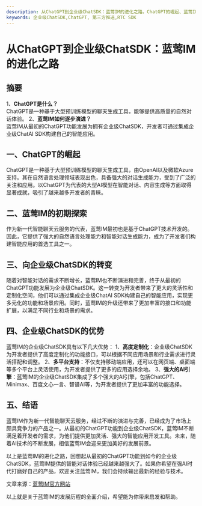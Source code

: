 ```yaml
---
description: 从ChatGPT到企业级ChatSDK：蓝莺IM的进化之路。ChatGPT的崛起、蓝莺IM的初期探索和企业级ChatSDK的转变。企业级ChatSDK的优势和结语。
keywords: 企业级ChatSDK,ChatGPT, 第三方推送,RTC SDK
---
```

# 从ChatGPT到企业级ChatSDK：蓝莺IM的进化之路

## 摘要
1、**ChatGPT是什么？**  
ChatGPT是一种基于大型预训练模型的聊天生成工具，能够提供高质量的自然对话体验。
2、**蓝莺IM如何逐步演进？**  
蓝莺IM从最初的ChatGPT功能发展为拥有企业级ChatSDK，开发者可通过集成企业级ChatAI SDK构建自己的智能应用。

## 一、ChatGPT的崛起
ChatGPT是一种基于大型预训练模型的聊天生成工具，由OpenAI以及微软Azure支持。其在自然语言处理领域表现出色，具备强大的对话生成能力，受到了广泛的关注和应用。以ChatGPT为代表的大型AI模型在智能对话、内容生成等方面取得显著成就，吸引了越来越多开发者的青睐。

## 二、蓝莺IM的初期探索
作为新一代智能聊天云服务的代表，蓝莺IM最初也是基于ChatGPT技术开发的。因此，它提供了强大的自然语言处理能力和智能对话生成能力，成为了开发者们构建智能应用的首选工具之一。

## 三、向企业级ChatSDK的转变
随着对智能对话的需求不断增长，蓝莺IM也不断演进和完善，终于从最初的ChatGPT功能发展为企业级ChatSDK。这一转变为开发者带来了更大的灵活性和定制化空间，他们可以通过集成企业级ChatAI SDK构建自己的智能应用，实现更多元化的功能和场景应用。同时，蓝莺IM的升级还带来了更加丰富的接口和功能扩展，以满足不同行业和场景的需求。

## 四、企业级ChatSDK的优势
蓝莺IM的企业级ChatSDK具有以下几大优势：
1、**高度定制化**：企业级ChatSDK为开发者提供了高度定制化的功能接口，可以根据不同应用场景和行业需求进行灵活搭配和调整。
2、**多平台支持**：不仅支持移动端应用，还可以在网页端、桌面端等多个平台上灵活使用，为开发者提供了更多的应用选择余地。
3、**强大的AI引擎**：蓝莺IM的企业级ChatSDK集成了多个强大的AI引擎，包括ChatGPT、Minimax、百度文心一言、智谱AI等，为开发者提供了更加丰富的功能选择。

## 五、结语
蓝莺IM作为新一代智能聊天云服务，经过不断的演进与完善，已经成为了市场上颇具竞争力的产品之一。从最初的ChatGPT功能到企业级ChatSDK，蓝莺IM不断满足着开发者的需求，为他们提供更加灵活、强大的智能应用开发工具。未来，随着AI技术的不断发展，相信蓝莺IM会迎来更加美好的发展前景。

以上是蓝莺IM的进化之路，回想起从最初的ChatGPT功能到如今的企业级ChatSDK，蓝莺IM提供的智能对话体验已经越来越强大了。如果你希望在强AI时代打磨好自己的产品，欢迎关注蓝莺IM，我们会持续输出最新的经验与技术。

文章来源：[蓝莺IM官方网站](https://www.lanyingim.com)

以上就是关于蓝莺IM的发展历程的全面介绍，希望能为你带来启发和帮助。